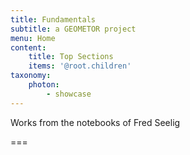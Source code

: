 ```yaml
---
title: Fundamentals
subtitle: a GEOMETOR project
menu: Home
content:
    title: Top Sections
    items: '@root.children'
taxonomy:
    photon:
        - showcase
---
```


Works from the notebooks of Fred Seelig


===

